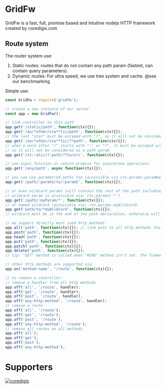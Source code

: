 # GridFw
GridFw is a fast, full, promise based and intuitive nodejs HTTP framework created by coredigix.com

## Route system
The router system use:
 1. Static routes: routes that do not contain any path param (fastest, can contain query parameters).
 2. Dynamic routes: For ultra speed, we use tree system and cache. @see our benchmarking 

Simple use:
```javascript
const GridFw = require('gridfw');

// create a new instance of our server
const app = new GridFw(); 

// link controller to this path
app.get('/static/path', function(ctx){});
app.get('/an/*other/sta**tic/path', function(ctx){});
// the last "star" must be escaped with "?", so it will not be considered as a wildcard param
app.get('/an/*other/sta**tic/?*path', function(ctx){});
// when a word after "/" starts with ":" or "?", it must be escaped with "?",
// so it will not be considered as a path param
app.get('/st::atic/?:path/??to/src', function(ctx){}); 

// use async function or return promise for asynchrone operations
app.get('/any/path', async function(ctx){});

// you can use parametred paths too (accessible via ctx.params.paramName)
app.get('/path/:param1/to/:param2', function(ctx){});

// or even wildcard params (will contain the rest of the path including slashes)
// wildcard param is accessible via: ctx.params['*']
app.get('/path/:myParam/*', function(ctx){});
// or named wildcard (accessible via: ctx.params.myWildcard)
app.get('path/to/*myWildcard', function(ctx){});
// wildcard must be in the end of the path declaration, otherwise will be considered as part of the url

// we support directly most used http methods
app.all('path', function(ctx){}); // link path to all http methods that are not explicitly linked
app.post('path', function(ctx){});
app.head('path', function(ctx){});
app.put('path', function(ctx){});
app.patch('path', function(ctx){});
app.delete('path', function(ctx){});
// tip: "GET" method is called when "HEAD" method isn't set. the framework take care of it.

// other http methods are supported via:
app.on('method-name', '/route', function(ctx){});

// to remove a controller:
// remove a handler from all http methods
app.off('all', '/route', handler);
app.off('get', '/route', handler);
app.off('post', '/route', handler);
app.off('any-http-method', '/route', handler);
// remove a route
app.off('all', '/route');
app.off('get', '/route');
app.off('post', '/route');
app.off('any-http-method', '/route');
// remove all routes on all methods
app.off('all');
app.off('get');
app.off('post');
app.off('any-http-method');
```

# Supporters
[![coredigix](https://www.coredigix.com/img/logo.png)](https://coredigix.com)